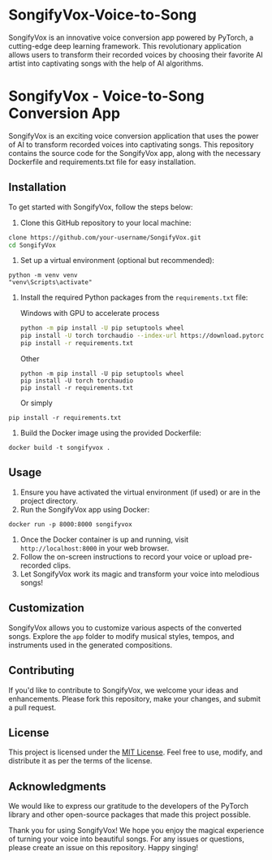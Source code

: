 # SongifyVox-Voice-to-Song
SongifyVox is an innovative voice conversion app powered by PyTorch, a cutting-edge deep learning framework. This revolutionary application allows users to transform their recorded voices by choosing their favorite AI artist into captivating songs with the help of AI algorithms.
# SongifyVox - Voice-to-Song Conversion App

SongifyVox is an exciting voice conversion application that uses the power of AI to transform recorded voices into captivating songs. This repository contains the source code for the SongifyVox app, along with the necessary Dockerfile and requirements.txt file for easy installation.

## Installation

To get started with SongifyVox, follow the steps below:

1. Clone this GitHub repository to your local machine:

```bash
clone https://github.com/your-username/SongifyVox.git
cd SongifyVox
```

1. Set up a virtual environment (optional but recommended):

```
python -m venv venv
"venv\Scripts\activate"
```

1. Install the required Python packages from the `requirements.txt` file:

   Windows with GPU to accelerate process

   ```bash
   python -m pip install -U pip setuptools wheel
   pip install -U torch torchaudio --index-url https://download.pytorch.org/whl/cu118
   pip install -r requirements.txt
   ```

   Other

   ```
   python -m pip install -U pip setuptools wheel
   pip install -U torch torchaudio 
   pip install -r requirements.txt
   ```

   Or simply

```
pip install -r requirements.txt
```

1. Build the Docker image using the provided Dockerfile:

```
docker build -t songifyvox .
```

## Usage

1. Ensure you have activated the virtual environment (if used) or are in the project directory.
2. Run the SongifyVox app using Docker:

```
docker run -p 8000:8000 songifyvox
```

1. Once the Docker container is up and running, visit `http://localhost:8000` in your web browser.
2. Follow the on-screen instructions to record your voice or upload pre-recorded clips.
3. Let SongifyVox work its magic and transform your voice into melodious songs!

## Customization

SongifyVox allows you to customize various aspects of the converted songs. Explore the `app` folder to modify musical styles, tempos, and instruments used in the generated compositions.

## Contributing

If you'd like to contribute to SongifyVox, we welcome your ideas and enhancements. Please fork this repository, make your changes, and submit a pull request.

## License

This project is licensed under the [MIT License](https://chat.openai.com/LICENSE). Feel free to use, modify, and distribute it as per the terms of the license.

## Acknowledgments

We would like to express our gratitude to the developers of the PyTorch library and other open-source packages that made this project possible.

Thank you for using SongifyVox! We hope you enjoy the magical experience of turning your voice into beautiful songs. For any issues or questions, please create an issue on this repository. Happy singing!
